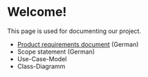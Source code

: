 # Welcome!
This page is used for documenting our project.

* [Product requirements document](pages/product-requirements.html) (German)
* Scope statement (German)
* Use-Case-Model
* Class-Diagramm
